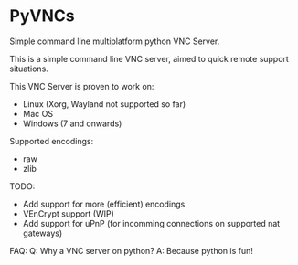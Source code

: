 # PyVNCs

Simple command line multiplatform python VNC Server.

This is a simple command line VNC server, aimed to quick remote support situations.

This VNC Server is proven to work on:
- Linux (Xorg, Wayland not supported so far)
- Mac OS
- Windows (7 and onwards)

Supported encodings:
- raw
- zlib

TODO:
- Add support for more (efficient) encodings
- VEnCrypt support (WIP)
- Add support for uPnP (for incomming connections on supported nat gateways)

FAQ:
Q: Why a VNC server on python?
A: Because python is fun!
